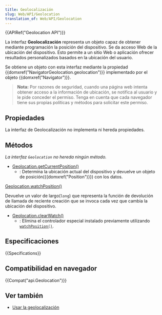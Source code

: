 ```yaml
---
title: Geolocalización
slug: Web/API/Geolocation
translation_of: Web/API/Geolocation
---
```


{{APIRef("Geolocation API")}}

La interfaz **Geolocalización** representa un objeto capaz de obtener mediante programación la posición del dispositivo. Se da acceso Web de la ubicación del dispositivo. Esto permite a un sitio Web o aplicación ofrecer resultados personalizados basados ​​en la ubicación del usuario.

Se obtiene un objeto con esta interfaz mediante la propiedad {{domxref("NavigatorGeolocation.geolocation")}} implementado por el objeto {{domxref("Navigator")}}.

> **Nota:** Por razones de seguridad, cuando una página web intenta obtener acceso a la información de ubicación, se notifica al usuario y le pide conceder el permiso. Tenga en cuenta que cada navegador tiene sus propias políticas y métodos para solicitar este permiso.

## Propiedades

La interfaz de Geolocalización no implementa ni hereda propiedades.

## Métodos

_La interfaz `Geolocation` no hereda ningún método._

- [Geolocation.getCurrentPosition()](/es/docs/Web/API/Geolocation.getCurrentPosition)
  - : Determina la ubicación actual del dispositivo y devuelve un objeto de posición({{domxref("Position")}}) con los datos.

[Geolocation.watchPosition()](/es/docs/Web/API/Geolocation.watchPosition)

Devuelve un valor de largo(`long`) que representa la función de devolución de llamada de reciente creación que se invoca cada vez que cambia la ubicación del dispositivo.

- [Geolocation.clearWatch()](/es/docs/Web/API/Geolocation.clearWatch)
  - : Elimina el controlador especial instalado previamente utilizando [`watchPosition()`](/es/docs/Web/API/Geolocation.watchPosition).

## Especificaciones

{{Specifications}}

## Compatibilidad en navegador

{{Compat("api.Geolocation")}}

## Ver también

- [Usar la geolocalización](/es/docs/Usar_la_Geolocalizaci%C3%B3n)
